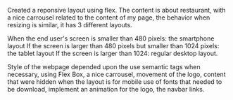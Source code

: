 Created a reponsive layout using flex. The content is about restaurant, with a nice carrousel related to the content of my page, the behavior when resizing is similar, it has 3 different layouts.

When the end user's screen is smaller than 480 pixels: the smartphone layout
If the screen is larger than 480 pixels but smaller than 1024 pixels: the tablet layout
If the screen is larger than 1024: regular desktop layout.

Style of the webpage depended upon the use semantic tags when necessary, using Flex Box, 
a nice carrousel, movement of the logo, content that were hidden when the layout is for mobile
use of fonts that needed to be download, implement an animation for the logo, the navbar links. 
